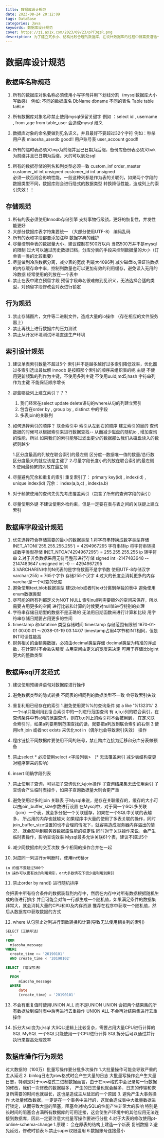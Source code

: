 ```yaml
---
title: 数据库设计规范
date: 2023-08-24 20:12:09
tags: DataBase
categories: Java
keywords: 数据库设计规范
cover: https://z1.ax1x.com/2023/09/23/pPT3qzR.png
description: 为了建立冗余小、结构比较合理的数据库，在设计数据库的过程中就需要遵循一定的规范。在关系型数据库中称这种规范为范式
---
```

# 数据库设计规范

## 数据库名称规范

1. 所有的数据库对象名称必须使用小写字母并用下划线分割（mysql数据库大小写敏感） 
	例如: 不同的数据库名  DbName dbname 不同的表名 Table table taBLe

2. 所有数据库对象名称禁止使用mysql保留关键字
例如 ：select id , username , from ,age from table_user 会造成mysql 歧义

3. 数据库对象的命名要做到见名识义，并且最好不要超过32个字符
	例如：秒杀用户表  miaosha_userdb good!!
	用户账号表  user_account good!!
  
4. 所有的临时表必须义tmp为前缀并且已日期为后缀，备份库备份表必须义bak为前缀并且已日期为后缀，大的可以到处sql

5. 所有的数据存储的列名和列类型必须一致
	custom_inf                     order_master 
	customer_id  int unsigned      customer_id  int unsigned  
	必须一致否则会影响性能，一般这种列都是作为表的关联列，如果两个字段的数据类型不同，数据库则会进行隐式的数据类型
	转换降低性能，造成列上的索引失效！！

## 存储规范

1. 所有的表必须使用Innodb存储引擎 支持事物行级锁，更好的恢复性，并发性能更好
2. 大部分数据库表字符集要统一   （大部分使用UTF-8） 编码乱码 
3. 所有的表和字段都要添加注释 数据字典的维护
4. 尽量控制单表的数据量大小，建议控制在500万以内 当然500万并不是mysql的限制
过大可以通过历史数据归档，分库分表的手段来控制数据量的大小（订单表一类的比较重要）
5. 尽量做到冷热数据分离，减少表的宽度  列最大4096列 
	减少磁盘io,保证热数据的内存缓存命中率，控制列数量也可以更加有效的利用缓存，避免读入无用的冷数据
	经常使用的列放在一个表中
6. 禁止在表中建立预留字段
	预留字段命名很难做到见识义，无法选择合适的类型，对预留字段修改会对表进行锁定

## 行为规范

1. 禁止存储图片，文件等二进制文件，造成大量的io操作 （存在相应的文件服务器上）
2. 禁止再线上进行数据库的压力测试
3. 禁止从开发环境测试环境直连生产环境


## 索引设计规范


1. 建议单表索引数量不超过5个 索引并不是越多越好过多索引降低效率，优化器过多索引选出最优解
 innodb 是按照那个索引的顺序来组织表的呢   主键
 不使用更新频繁的列作为主键，不使用多列主键
 不使用uuid,md5,hash 字符串列作为主键  不能保证顺序增长
 
2. 那些哪些列上建立索引？？？
	1. 我们经常在select update delete语句的where从句的列建立索引
	2. 包含在order by , group by , distinct 中的字段
	3. 多表join的关联列

3. 如何选择索引的顺序？
	联合索引中  索引从左到右的顺序
	建立索引的目的 查询数据的时候可以根据索引来进行数据查找-- 从而减少磁盘的随机io , 增加查询的性能，所以
	如果我们的索引能够过滤出更少的数据那么我们从磁盘读入的数据则越少

	1.区分度最高的列放在联合索引的最左侧 区分度--数据唯一值的数量/总行数 区分度最大的就应该是主键了
	2.尽量字段长度小的列放在联合索引的最左侧 
	3.使用最频繁的列放在最左侧 
4. 尽量避免冗余和重复的索引   重复索引了： primary key(id) , index(id) , unique index(id)
  冗余： index(a,b,c) , index(a.b)
5. 对于频繁使用的查询先优先考虑覆盖索引（包含了所有的查询字段的索引）
6. 尽量使用外键 不建议使用外检约束，但是一定要在表与表之间的关联键上建立索引

## 数据库字段设计规范

1. 优先选择符合存储需要的最小的数据类型
   1.将字符串转换成数字类型存储  INET_ATON('255.255.255.255') = 4294967295 字符串转ip
   将字符串转换成数字类型存储  INET_NTOA('4294967295') = 255.255.255.255 ip 转字符串
   2.对于非负数据采用无符号整形进行存储  signed int -2147483648 -- 2147483647
      unsigned int -0 -- 4294967295    
   3.VARCHAR(N)中的N代表的是字符数而不是字节数 使用UTF-8存储汉字varchar(255) = 765个字节 存储255个汉字
   4.过大的长度会消耗更多的内存 varchar是一个可变的长度 
2. 避免使用text,blob数据类型 建议blob或者时text分离到单独的表中
   避免使用enum数据类型
3. 尽可能的所有列都定义为NOT NULL
   索引null列需要额外的空间来保存，所以需要占用更多的空间
   进行比较和计算的时候要对null值进行特别的处理
4. 字符串存储日期型的数据不是正确的 
    无法用日期函数来进行计算和比较
    用字符串存储日期要占用更多的空间
5. timestamp 和datatime 类型存储时间
   timestamp 存储范围有限制 1970-01-01 00:00:01 ～2038-01-19 03:14:07 
   timestamp占用4字节和INT相同，但是INT可读性能高
6. 财务相关的金额类数据，必须由decimal类型存储
   decimal类型为精准的浮点数，在计算时不会丢失精度
   占用空间由定义的宽度来决定
   可用于存储比bigint更大的整数类型

## 数据库sql开发范式

1. 建议使用预编译语句对数据库进行操作
 
2. 避免数据类型的隐式转换 不同表的相同列的数据类型不一致 会导致索引失效
 
3. 重复利用已经存在的索引
    1.避免使用双%%的查询条件 如 a like '%1323%'
    2.一个sql只能利用到复合索引中的一列进行范围查询
    有 a,b,c列的联合索引，在查询条件中有a列的范围查询，则在b,c列上的索引将不会被用到，
    在定义联合索引时，如果a列要用到范围查找的话，就要把a列放到联合索引的右侧
    3.使用left join 或者not exists 来优化not in（偶尔也会导致索引失效） 操作 
    
4. 程序链接不同数据库要使用不同的账号，禁止跨库连接为迁移和分库分表做预备
 
5. 禁止select * 必须使用select <字段列表> （* 无法覆盖索引  减少表结构变更 对程序带来的影响）
 
6. insert 明确字段列表
 
7. 禁止使用子查询，可以把子查询优化为join操作
    子查询结果集无法使用索引
    子查询会产生临时表操作，如果子查询数据量大则会更严重
    
8. 避免使用过多的join 关联表
   于Mysql来说，是存在关联缓存的，缓存的大小可以由join_buffer_size参数进行设置
   在Mysql中，对于同一个SQL多关联（join）一个表，就会多分配一个关联缓存，如果在一个SQL中关联的表越多，
   所占用的内存也就越大
								如果程序中大量的使用了多表关联的操作，同时join_buffer_size设置的也不合理的情况下，就容易造成服务器内存溢出的情况，
   就会影响到服务器数据库性能的稳定性
   同时对于关联操作来说，会产生临时表操作，影响查询效率
   Mysql最多允许关联61个表，建议不超过5个    
        
 9. 减少同数据库的交互次数 多个相同的操作合并在一起
  
 10. 对应同一列进行or判断时，使用in代替or
     
    in 的值不要超过500个
    in 操作可以更有效的利用索引，or大多数情况下很少能利用到索引
  
 11. 禁止order by rand() 进行随机排序
  
  会把表中所有符合条件的数据装载到内存中，然后在内存中对所有数据根据随机生成的值进行排序
  并且可能会对每一行都生成一个随机值，如果满足条件的数据集非常大，就会消耗大量的CPU和IO及内存资源
  推荐在程序中获取一个随机值，然后从数据库中获取数据的方式       
  
12. where 从句禁止对列进行函数转换和计算(导致无法使用相关列的索引)
  ```sql
  SELECT（正确写法）
  	* 
  FROM
  	miaosha_message 
  WHERE
  	create_time >= '20190101' 
  	AND create_time < '20190102'
  	
  SELECT （错误写法）
    	* 
    FROM
    	miaosha_message 
    WHERE
    	date
    	(create_time) = '20190101' 
  ```
    	
13. 不会有重复值时使用UNION ALL 而不是UNION
      UNION 会把两个结果集的所有数据放到临时表中后再进行去重操作
      UNION ALL 不会再对结果集进行去重操作
      
14. 拆分大sql变为小sql
   大SQL:逻辑上比较复杂，需要占用大量CPU进行计算的SQL
   MySQL 一个SQL只能使用一个CPU进行计算
   SQL拆分后可以通过并行执行来提高处理效率

## 数据库操作行为规范

过大数据的（100万）批量写操作要分批多次操作
   1.大批量操作可能会导致严重的主从延迟
   2. binlog日志为row格式时会产生大量的日志
   大批量写操作会产生大量日志，特别是对于row格式二进制数据而言，由于在row格式中会记录每一行数据的修改，我们一次修改的数据越多，
   产生的日志量也就会越多，日志的传输和恢复所需要的时间也就越长，这也是造成主从延迟的一个原因
   3. 避免产生大事务操作
   大批量修改数据，一定是在一个事务中进行的，这就会造成表中大批量数据进行锁定，从而导致大量的阻塞，阻塞会对MySQL的性能产生非常大的影响
   特别是长时间的阻塞会占满所有数据库的可用连接，这会使生产环境中的其他应用无法连接到数据库，因此一定要注意大批量写操作要进行分批
   4.对于大表的修改使用pt-online-schema-change
    1.原理： 会在原表的结构上建造一个新表 复制数据 
    2.避免延迟，修改时锁表
   5.禁止super权限滥用
   6.数据账号连接最小